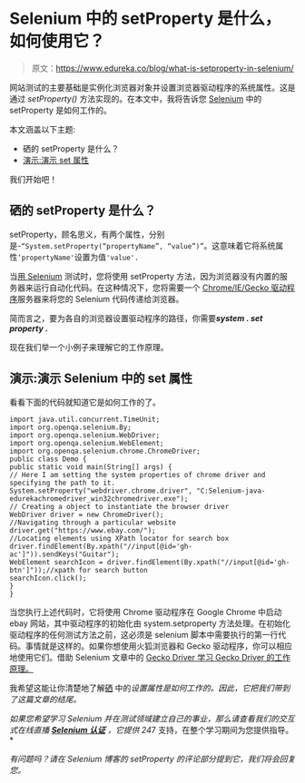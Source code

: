 # Selenium 中的 setProperty 是什么，如何使用它？

> 原文：<https://www.edureka.co/blog/what-is-setproperty-in-selenium/>

网站测试的主要基础是实例化浏览器对象并设置浏览器驱动程序的系统属性。这是通过 *setProperty()* 方法实现的。在本文中，我将告诉您 [Selenium](https://www.edureka.co/blog/selenium-tutorial/) 中的 setProperty 是如何工作的。

本文涵盖以下主题:

*   硒的 setProperty 是什么？
*   [演示:演示 set 属性](#Demo:IllustratingsetProperty)

我们开始吧！

## 硒的 setProperty 是什么？

setProperty，顾名思义，有两个属性，分别是-`“System.setProperty(“propertyName”, “value”)”`。这意味着它将系统属性`‘propertyName'`设置为值`'value'.`

当[用 Selenium](https://www.edureka.co/blog/what-is-selenium/) 测试时，您将使用 setProperty 方法，因为浏览器没有内置的服务器来运行自动化代码。在这种情况下，您将需要一个 [Chrome/IE/Gecko 驱动程序](https://www.edureka.co/blog/selenium-chromedriver-and-geckodriver/)服务器来将您的 Selenium 代码传递给浏览器。

简而言之，要为各自的浏览器设置驱动程序的路径，你需要***system . set property .***

现在我们举一个小例子来理解它的工作原理。

## **演示:演示 Selenium 中的 set 属性**

看看下面的代码就知道它是如何工作的了。

```
import java.util.concurrent.TimeUnit;
import org.openqa.selenium.By;
import org.openqa.selenium.WebDriver;
import org.openqa.selenium.WebElement;
import org.openqa.selenium.chrome.ChromeDriver;
public class Demo {
public static void main(String[] args) {
// Here I am setting the system properties of chrome driver and specifying the path to it.
System.setProperty("webdriver.chrome.driver", "C:Selenium-java-edurekachromedriver_win32chromedriver.exe");
// Creating a object to instantiate the browser driver
WebDriver driver = new ChromeDriver();
//Navigating through a particular website
driver.get("https://www.ebay.com/");
//Locating elements using XPath locator for search box
driver.findElement(By.xpath("//input[@id='gh-ac']")).sendKeys("Guitar");
WebElement searchIcon = driver.findElement(By.xpath("//input[@id='gh-btn']"));//xpath for search button
searchIcon.click();
}
}
```

当您执行上述代码时，它将使用 Chrome 驱动程序在 Google Chrome 中启动 ebay 网站，其中驱动程序的初始化由 system.setproperty 方法处理。在初始化驱动程序的任何测试方法之前，这必须是 selenium 脚本中需要执行的第一行代码。事情就是这样的。如果你想使用火狐浏览器和 Gecko 驱动程序，你可以相应地使用它们。借助 Selenium 文章中的 [Gecko Driver 学习 Gecko Driver 的工作原理。](https://www.edureka.co/blog/selenium-chromedriver-and-geckodriver/#WhatisGeckoDriver?)

我希望这能让你清楚地了解[硒](https://www.seleniumhq.org/) 中的*设置属性是如何工作的。因此，它把我们带到了这篇文章的结尾。*

*如果您希望学习 Selenium 并在测试领域建立自己的事业，那么请查看我们的交互式在线直播 **[Selenium 认证](https://www.edureka.co/selenium-certification-training)** ，它提供 24*7 支持，在整个学习期间为您提供指导。*

*有问题吗？请在 Selenium 博客的 setProperty 的评论部分提到它，我们将会回复您。*